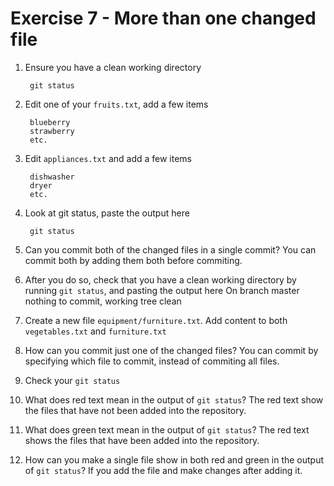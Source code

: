 # Exercise 7 - More than one changed file

1. Ensure you have a clean working directory

        git status

2. Edit one of your `fruits.txt`, add a few items

        blueberry
        strawberry
        etc.

3. Edit `appliances.txt` and add a few items

        dishwasher
        dryer
        etc.

4. Look at git status, paste the output here

        git status

5. Can you commit both of the changed files in a single commit?
        You can commit both by adding them both before commiting.
6. After you do so, check that you have a clean working directory by running `git status`, and pasting the output here
        On branch master
        nothing to commit, working tree clean


7. Create a new file `equipment/furniture.txt`. Add content to both `vegetables.txt` and `furniture.txt`

8. How can you commit just one of the changed files?
        You can commit by specifying which file to commit, instead of commiting all files.
9. Check your `git status`

10. What does red text mean in the output of `git status`?
        The red text show the files that have not been added into the repository.
11. What does green text mean in the output of `git status`?
        The red text shows the files that have been added into the repository.
12. How can you make a single file show in both red and green in the output of `git status`?
        If you add the file and make changes after adding it.

